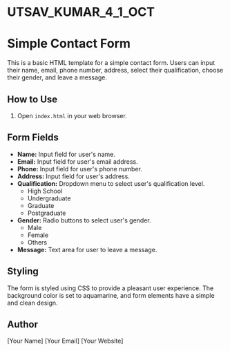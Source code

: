 # UTSAV_KUMAR_4_1_OCT
# Simple Contact Form

This is a basic HTML template for a simple contact form. Users can input their name, email, phone number, address, select their qualification, choose their gender, and leave a message.

## How to Use


1. Open `index.html` in your web browser.

## Form Fields

- **Name:** Input field for user's name.
- **Email:** Input field for user's email address.
- **Phone:** Input field for user's phone number.
- **Address:** Input field for user's address.
- **Qualification:** Dropdown menu to select user's qualification level.
  - High School
  - Undergraduate
  - Graduate
  - Postgraduate
- **Gender:** Radio buttons to select user's gender.
  - Male
  - Female
  - Others
- **Message:** Text area for user to leave a message.

## Styling

The form is styled using CSS to provide a pleasant user experience. The background color is set to aquamarine, and form elements have a simple and clean design.

## Author

[Your Name]
[Your Email]
[Your Website]
